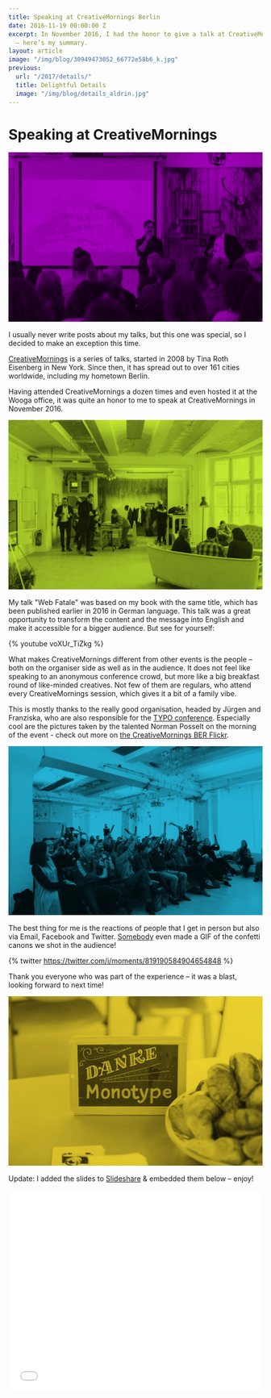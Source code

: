 ```yaml
---
title: Speaking at CreativeMornings Berlin
date: 2016-11-19 00:00:00 Z
excerpt: In November 2016, I had the honor to give a talk at CreativeMornings Berlin
  – here’s my summary.
layout: article
image: "/img/blog/30949473052_66772e58b6_k.jpg"
previous:
  url: "/2017/details/"
  title: Delightful Details
  image: "/img/blog/details_aldrin.jpg"
---
```


# Speaking at CreativeMornings

![](/img/blog/30949473052_66772e58b6_k.jpg)

I usually never write posts about my talks, but this one was special, so I decided to make an exception this time. 

[CreativeMornings](https://creativemornings.com/about) is a series of talks, started in 2008 by Tina Roth Eisenberg in New York. Since then, it has spread out to over 161 cities worldwide, including my hometown Berlin.

Having attended CreativeMornings a dozen times and even hosted it at the Wooga office, it was quite an honor to me to speak at CreativeMornings in November 2016.

![](/img/blog/30949477912_c962e0e8a8_k.jpg)

My talk "Web Fatale" was based on my book with the same title, which has been published earlier in 2016 in German language. This talk was a great opportunity to transform the content and the message into English and make it accessible for a bigger audience. But see for yourself:

{% youtube voXUr_TiZkg %}

What makes CreativeMornings different from other events is the people – both on the organiser side as well as in the audience. It does not feel like speaking to an anonymous conference crowd, but more like a big breakfast round of like-minded creatives. Not few of them are regulars, who attend every CreativeMornings session, which gives it a bit of a family vibe.

This is mostly thanks to the really good organisation, headed by Jürgen and Franziska, who are also responsible for the [TYPO conference](http://www.typotalks.com/). Especially cool are the pictures taken by the talented Norman Posselt on the morning of the event - check out more on [the CreativeMornings BER Flickr](https://www.flickr.com/photos/berlin_creativemornings/sets/72157675215607771). 

![&copy; Norman Posselt](/img/blog/30949475802_9a120d504f_k.jpg)

The best thing for me is the reactions of people that I get in person but also via Email, Facebook and Twitter. [Somebody](https://twitter.com/RonnyViete/status/816656032634171396) even made a GIF of the confetti canons we shot in the audience!

{% twitter 
https://twitter.com/i/moments/819190584904654848 %}

Thank you everyone who was part of the experience – it was a blast, looking forward to next time!

![](/img/blog/30949478352_0973d45f27_k.jpg)

Update: I added the slides to [Slideshare](//www.slideshare.net/johannesippen/web-fatale-seductive-design-creative-mornings-edition) & embedded them below – enjoy!

<iframe src="//www.slideshare.net/slideshow/embed_code/key/ad8Hhoo4ya7pi3" class="youtube" frameborder="0" marginwidth="0" marginheight="0" width="100%" height="400" scrolling="no" allowfullscreen> </iframe>
